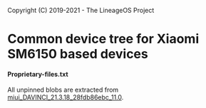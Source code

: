 Copyright (C) 2019-2021 - The LineageOS Project

Common device tree for Xiaomi SM6150 based devices
==============

#### Proprietary-files.txt
All unpinned blobs are extracted from [miui_DAVINCI_21.3.18_28fdb86ebc_11.0](https://bigota.d.miui.com/21.3.18/miui_DAVINCI_21.3.18_28fdb86ebc_11.0.zip).

